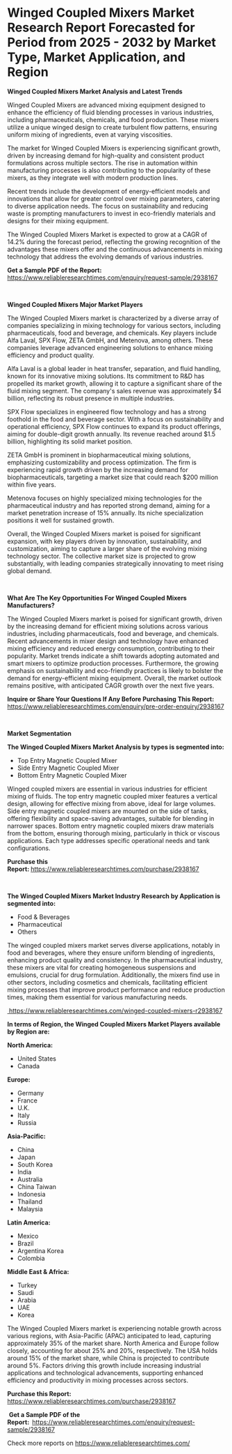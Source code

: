 <p><h1>Winged Coupled Mixers Market Research Report Forecasted for Period from 2025 -  2032 by Market Type, Market Application, and Region</h1></p><p><strong>Winged Coupled Mixers Market Analysis and Latest Trends</strong></p>
<p><p>Winged Coupled Mixers are advanced mixing equipment designed to enhance the efficiency of fluid blending processes in various industries, including pharmaceuticals, chemicals, and food production. These mixers utilize a unique winged design to create turbulent flow patterns, ensuring uniform mixing of ingredients, even at varying viscosities. </p><p>The market for Winged Coupled Mixers is experiencing significant growth, driven by increasing demand for high-quality and consistent product formulations across multiple sectors. The rise in automation within manufacturing processes is also contributing to the popularity of these mixers, as they integrate well with modern production lines. </p><p>Recent trends include the development of energy-efficient models and innovations that allow for greater control over mixing parameters, catering to diverse application needs. The focus on sustainability and reducing waste is prompting manufacturers to invest in eco-friendly materials and designs for their mixing equipment. </p><p>The Winged Coupled Mixers Market is expected to grow at a CAGR of 14.2% during the forecast period, reflecting the growing recognition of the advantages these mixers offer and the continuous advancements in mixing technology that address the evolving demands of various industries.</p></p>
<p><strong>Get a Sample PDF of the Report:&nbsp;</strong> <a href="https://www.reliableresearchtimes.com/enquiry/request-sample/2938167?utm_campaign=2207&utm_medium=2&utm_source=Github&utm_content=ia&utm_term=15032025&utm_id=winged-coupled-mixers">https://www.reliableresearchtimes.com/enquiry/request-sample/2938167</a></p>
<p>&nbsp;</p>
<p><strong>Winged Coupled Mixers Major Market Players</strong></p>
<p><p>The Winged Coupled Mixers market is characterized by a diverse array of companies specializing in mixing technology for various sectors, including pharmaceuticals, food and beverage, and chemicals. Key players include Alfa Laval, SPX Flow, ZETA GmbH, and Metenova, among others. These companies leverage advanced engineering solutions to enhance mixing efficiency and product quality.</p><p>Alfa Laval is a global leader in heat transfer, separation, and fluid handling, known for its innovative mixing solutions. Its commitment to R&D has propelled its market growth, allowing it to capture a significant share of the fluid mixing segment. The company's sales revenue was approximately $4 billion, reflecting its robust presence in multiple industries.</p><p>SPX Flow specializes in engineered flow technology and has a strong foothold in the food and beverage sector. With a focus on sustainability and operational efficiency, SPX Flow continues to expand its product offerings, aiming for double-digit growth annually. Its revenue reached around $1.5 billion, highlighting its solid market position.</p><p>ZETA GmbH is prominent in biopharmaceutical mixing solutions, emphasizing customizability and process optimization. The firm is experiencing rapid growth driven by the increasing demand for biopharmaceuticals, targeting a market size that could reach $200 million within five years.</p><p>Metenova focuses on highly specialized mixing technologies for the pharmaceutical industry and has reported strong demand, aiming for a market penetration increase of 15% annually. Its niche specialization positions it well for sustained growth.</p><p>Overall, the Winged Coupled Mixers market is poised for significant expansion, with key players driven by innovation, sustainability, and customization, aiming to capture a larger share of the evolving mixing technology sector. The collective market size is projected to grow substantially, with leading companies strategically innovating to meet rising global demand.</p></p>
<p>&nbsp;</p>
<p><strong>What Are The Key Opportunities For Winged Coupled Mixers Manufacturers?</strong></p>
<p><p>The Winged Coupled Mixers market is poised for significant growth, driven by the increasing demand for efficient mixing solutions across various industries, including pharmaceuticals, food and beverage, and chemicals. Recent advancements in mixer design and technology have enhanced mixing efficiency and reduced energy consumption, contributing to their popularity. Market trends indicate a shift towards adopting automated and smart mixers to optimize production processes. Furthermore, the growing emphasis on sustainability and eco-friendly practices is likely to bolster the demand for energy-efficient mixing equipment. Overall, the market outlook remains positive, with anticipated CAGR growth over the next five years.</p></p>
<p><strong>Inquire or Share Your Questions If Any Before Purchasing This Report:</strong> <a href="https://www.reliableresearchtimes.com/enquiry/pre-order-enquiry/2938167?utm_campaign=2207&utm_medium=2&utm_source=Github&utm_content=ia&utm_term=15032025&utm_id=winged-coupled-mixers">https://www.reliableresearchtimes.com/enquiry/pre-order-enquiry/2938167</a></p>
<p>&nbsp;</p>
<p><strong>Market Segmentation</strong></p>
<p><strong>The Winged Coupled Mixers Market Analysis by types is segmented into:</strong></p>
<p><ul><li>Top Entry Magnetic Coupled Mixer</li><li>Side Entry Magnetic Coupled Mixer</li><li>Bottom Entry Magnetic Coupled Mixer</li></ul></p>
<p><p>Winged coupled mixers are essential in various industries for efficient mixing of fluids. The top entry magnetic coupled mixer features a vertical design, allowing for effective mixing from above, ideal for large volumes. Side entry magnetic coupled mixers are mounted on the side of tanks, offering flexibility and space-saving advantages, suitable for blending in narrower spaces. Bottom entry magnetic coupled mixers draw materials from the bottom, ensuring thorough mixing, particularly in thick or viscous applications. Each type addresses specific operational needs and tank configurations.</p></p>
<p><strong>Purchase this Report:&nbsp;</strong><a href="https://www.reliableresearchtimes.com/purchase/2938167?utm_campaign=2207&utm_medium=2&utm_source=Github&utm_content=ia&utm_term=15032025&utm_id=winged-coupled-mixers">https://www.reliableresearchtimes.com/purchase/2938167</a></p>
<p>&nbsp;</p>
<p><strong>The Winged Coupled Mixers Market Industry Research by Application is segmented into:</strong></p>
<p><ul><li>Food & Beverages</li><li>Pharmaceutical</li><li>Others</li></ul></p>
<p><p>The winged coupled mixers market serves diverse applications, notably in food and beverages, where they ensure uniform blending of ingredients, enhancing product quality and consistency. In the pharmaceutical industry, these mixers are vital for creating homogeneous suspensions and emulsions, crucial for drug formulation. Additionally, the mixers find use in other sectors, including cosmetics and chemicals, facilitating efficient mixing processes that improve product performance and reduce production times, making them essential for various manufacturing needs.</p></p>
<p><a href="https://www.reliableresearchtimes.com/winged-coupled-mixers-r2938167?utm_campaign=2207&utm_medium=2&utm_source=Github&utm_content=ia&utm_term=15032025&utm_id=winged-coupled-mixers">&nbsp;https://www.reliableresearchtimes.com/winged-coupled-mixers-r2938167</a></p>
<p><strong>In terms of Region, the Winged Coupled Mixers Market Players available by Region are:</strong></p>
<p>
    <p> <strong> North America: </strong>
        <ul>
            <li>United States</li>
            <li>Canada</li>
        </ul>
        </p> 
    <p> <strong> Europe: </strong>
        <ul>
            <li>Germany</li>
            <li>France</li>
            <li>U.K.</li>
            <li>Italy</li>
            <li>Russia</li>
        </ul>
        </p> 
    <p> <strong> Asia-Pacific: </strong>
        <ul>
            <li>China</li>
            <li>Japan</li>
            <li>South Korea</li>
            <li>India</li>
            <li>Australia</li>
            <li>China Taiwan</li>
            <li>Indonesia</li>
            <li>Thailand</li>
            <li>Malaysia</li>
        </ul>
        </p> 
    <p> <strong> Latin America: </strong>
        <ul>
            <li>Mexico</li>
            <li>Brazil</li>
            <li>Argentina Korea</li>
            <li>Colombia</li>
        </ul>
        </p> 
    <p> <strong> Middle East & Africa: </strong>
        <ul>
            <li>Turkey</li>
            <li>Saudi</li>
            <li>Arabia</li>
            <li>UAE</li>
            <li>Korea</li>
        </ul>
    </p>
    </p>
<p><p>The Winged Coupled Mixers market is experiencing notable growth across various regions, with Asia-Pacific (APAC) anticipated to lead, capturing approximately 35% of the market share. North America and Europe follow closely, accounting for about 25% and 20%, respectively. The USA holds around 15% of the market share, while China is projected to contribute around 5%. Factors driving this growth include increasing industrial applications and technological advancements, supporting enhanced efficiency and productivity in mixing processes across sectors.</p></p>
<p><strong>Purchase this Report: </strong><a href="https://www.reliableresearchtimes.com/purchase/2938167?utm_campaign=2207&utm_medium=2&utm_source=Github&utm_content=ia&utm_term=15032025&utm_id=winged-coupled-mixers">https://www.reliableresearchtimes.com/purchase/2938167</a></p>
<p>&nbsp;<strong>Get a Sample PDF of the Report:&nbsp;&nbsp;</strong><a href="https://www.reliableresearchtimes.com/enquiry/request-sample/2938167?utm_campaign=2207&utm_medium=2&utm_source=Github&utm_content=ia&utm_term=15032025&utm_id=winged-coupled-mixers">https://www.reliableresearchtimes.com/enquiry/request-sample/2938167</a></p>
<p><strong></strong></p>
<p>Check more reports on <a href="https://www.reliableresearchtimes.com/?utm_campaign=2207&utm_medium=2&utm_source=Github&utm_content=ia&utm_term=15032025&utm_id=winged-coupled-mixers">https://www.reliableresearchtimes.com/</a></p>